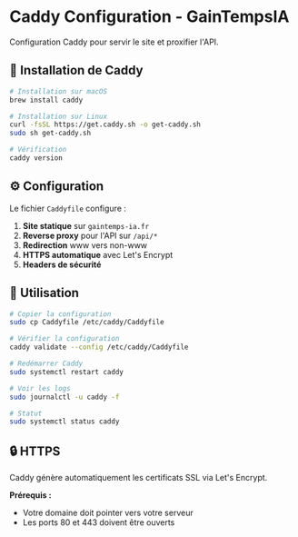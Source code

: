# Caddy Configuration - GainTempsIA

Configuration Caddy pour servir le site et proxifier l'API.

## 📝 Installation de Caddy

```bash
# Installation sur macOS
brew install caddy

# Installation sur Linux
curl -fsSL https://get.caddy.sh -o get-caddy.sh
sudo sh get-caddy.sh

# Vérification
caddy version
```

## ⚙️ Configuration

Le fichier `Caddyfile` configure :

1. **Site statique** sur `gaintemps-ia.fr`
2. **Reverse proxy** pour l'API sur `/api/*`
3. **Redirection** www vers non-www
4. **HTTPS automatique** avec Let's Encrypt
5. **Headers de sécurité**

## 🚀 Utilisation

```bash
# Copier la configuration
sudo cp Caddyfile /etc/caddy/Caddyfile

# Vérifier la configuration
caddy validate --config /etc/caddy/Caddyfile

# Redémarrer Caddy
sudo systemctl restart caddy

# Voir les logs
sudo journalctl -u caddy -f

# Statut
sudo systemctl status caddy
```

## 🔒 HTTPS

Caddy génère automatiquement les certificats SSL via Let's Encrypt.

**Prérequis :**
- Votre domaine doit pointer vers votre serveur
- Les ports 80 et 443 doivent être ouverts

